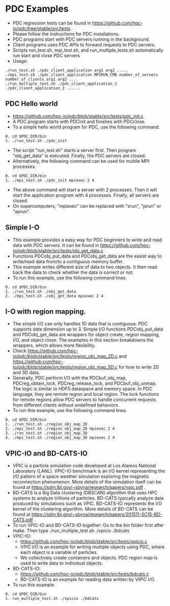 # PDC Examples
  + PDC regression tests can be found in https://github.com/hpc-io/pdc/tree/stable/src/tests.
  + Please follow the instructions for PDC installations.
  + PDC programs start with PDC servers running in the background.
  + Client programs uses PDC APIs to forward requests to PDC servers.
  + Scripts run_test.sh, mpi_test.sh, and run_multiple_tests.sh automatically run start and close PDC servers
  + Usage:
```
./run_test.sh ./pdc_client_application arg1 arg2 .....
./mpi_test.sh ./pdc_client_application MPIRUN_CMD number_of_servers number_of_clients arg1 arg2 ....
./run_multiple_test.sh ./pdc_client_application_1 ./pdc_client_application_2 ......
```
  ## PDC Hello world
  + https://github.com/hpc-io/pdc/blob/stable/src/tests/pdc_init.c
  + A PDC program starts with PDCinit and finishes with PDCclose.
  + To a simple hello world program for PDC, use the following command.
```
0. cd $PDC_DIR/bin
1. ./run_test.sh ./pdc_init
```
  + The script "run_test.sh" starts a server first. Then program "obj_get_data" is executed. Finally, the PDC servers are closed.
  + Alternatively, the following command can be used for multile MPI processes.
```
0. cd $PDC_DIR/bin
1. ./mpi_test.sh ./pdc_init mpiexec 2 4
```
  + The above command will start a server with 2 processes. Then it will start the application program with 4 processes. Finally, all servers are closed.
  + On supercomputers, "mpiexec" can be replaced with "srun", "jsrun" or "aprun".
  ## Simple I-O
  + This example provides a easy way for PDC beginners to write and read data with PDC servers. It can be found in https://github.com/hpc-io/pdc/blob/stable/src/tests/obj_get_data.c
  + Functions PDCobj_put_data and PDCobj_get_data are the easist way to write/read data from/to a contiguous memory buffer.
  + This example writes different size of data to two objects. It then read back the data to check whether the data is correct or not.
  + To run this example, use the following command lines.
```
0. cd $PDC_DIR/bin
1. ./run_test.sh ./obj_get_data
2. ./mpi_test.sh ./obj_get_data mpiexec 2 4
```
  ## I-O with region mapping.
  + The simple I/O can only handles 1D data that is contiguous. PDC supports data dimension up to 3. Simple I/O functions PDCobj_put_data and PDCobj_get_data are wrappers for object create, region mapping, I/O, and object close. The examples in this section breakdowns the wrappers, which allows more flexibility.
  + Check https://github.com/hpc-io/pdc/blob/stable/src/tests/region_obj_map_2D.c and https://github.com/hpc-io/pdc/blob/stable/src/tests/region_obj_map_3D.c for how to write 2D and 3D data.
  + Generally, PDC perform I/O with the PDCbuf_obj_map, PDCreg_obtain_lock, PDCreg_release_lock, and PDCbuf_obj_unmap. The logic is similar to HDF5 dataspace and memory space. In PDC language, they are remote region and local region. The lock functions for remote regions allow PDC servers to handle concurrent requests from different clients without undefined behaviors.
  + To run thie example, use the following command lines.
```
0. cd $PDC_DIR/bin
1. ./run_test.sh ./region_obj_map_2D
2. ./mpi_test.sh ./region_obj_map_2D mpiexec 2 4
3. ./run_test.sh ./region_obj_map_3D
4. ./mpi_test.sh ./region_obj_map_3D mpiexec 2 4
```
  ## VPIC-IO and BD-CATS-IO
  + VPIC is a particle simulation code developed at Los Alamos National Laboratory (LANL). 
    VPIC-IO benchmark is an I/O kernel representing the I/O pattern of a space weather simulation
    exploring the magnetic reconnection phenomenon. More details of the simulation itself can be 
    found at https://sdm.lbl.gov/~sbyna/research/papers/vpic.pdf . 
  + BD-CATS is a Big Data clustering (DBSCAN) algorithm that uses HPC systems to analyze trillions of
    particles. BD-CATS typically analyze data produced by simulations such as VPIC. 
    BD-CATS-IO represents the I/O kernel of the clustering algorithm. More details of BD-CATS
    can be found at https://sdm.lbl.gov/~sbyna/research/papers/201511-SC15-BD-CATS.pdf . 
  + To run VPIC-IO and BD-CATS-IO together: Go to the bin folder first after make. 
    Then type ./run_multiple_test.sh ./vpicio ./bdcats
  + VPIC-IO: 
    - https://github.com/hpc-io/pdc/blob/stable/src/tests/vpicio.c
    - VPIC I/O is an example for writing multiple objects using PDC, where each object is a variable of particles.
    - We collectively create containers and objects. PDC region map is used to write data to individual objects.
  + BD-CATS-IO: 
    - https://github.com/hpc-io/pdc/blob/stable/src/tests/bdcats.c
    - BD-CATS-IO is an example for reading data written by VIPIC I/O.
  + To run this example
```
0. cd $PDC_DIR/bin
1. run_multiple_test.sh ./vpicio ./bdcats
```
